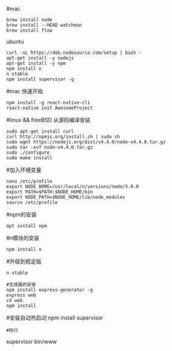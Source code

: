#mac
```
brew install node
brew install --HEAD watchman
brew install flow
```
ubuntu
```
curl -sL https://deb.nodesource.com/setup | bash -
apt-get install -y nodejs
apt-get install -y npm
npm install n
n stable
npm install supervisor -g
```
#mac 快速开始
```
npm install -g react-native-cli
react-native init AwesomeProject
```
#linux && freeBSD 从源码编译安装
```
sudo apt-get install curl
curl http://npmjs.org/install.sh | sudo sh
sudo wget https://nodejs.org/dist/v4.4.0/node-v4.4.0.tar.gz
sudo tar -xvf node-v4.4.0.tar.gz
sudo ./configure
sudo make install
```
#加入环境变量
```
nano /etc/profile
export NODE_HOME=/usr/local/n/versions/node/5.8.0 
export PATH=$PATH:$NODE_HOME/bin
export NODE_PATH=$NODE_HOME/lib/node_modules
source /etc/profile
```
#npm的安装
```
apt install npm
```
#n模块的安装
```
npm install n
```
#升级到稳定版
```
n stable
```

```
#生成器的安装
npm install express-generator -g
express web
cd web
npm install
```
#安装自动热启动
npm install supervisor
```
#执行
```
supervisor bin/www
```
